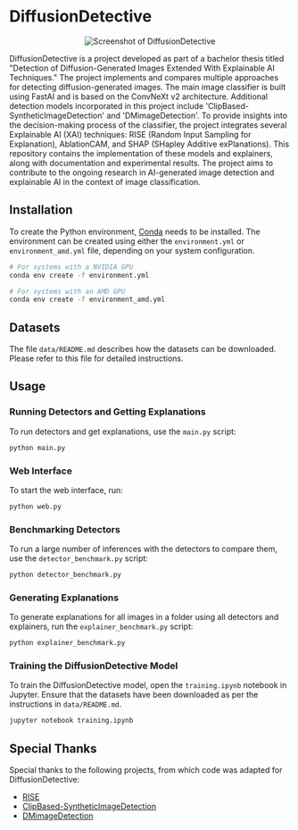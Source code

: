 # DiffusionDetective

<p align="center">
  <img src="img/screenshot.png" alt="Screenshot of DiffusionDetective">
</p>

DiffusionDetective is a project developed as part of a bachelor thesis titled "Detection of Diffusion-Generated Images Extended With Explainable AI Techniques." The project implements and compares multiple approaches for detecting diffusion-generated images. The main image classifier is built using FastAI and is based on the ConvNeXt v2 architecture. Additional detection models incorporated in this project include 'ClipBased-SyntheticImageDetection' and 'DMimageDetection'. To provide insights into the decision-making process of the classifier, the project integrates several Explainable AI (XAI) techniques: RISE (Random Input Sampling for Explanation), AblationCAM, and SHAP (SHapley Additive exPlanations). This repository contains the implementation of these models and explainers, along with documentation and experimental results. The project aims to contribute to the ongoing research in AI-generated image detection and explainable AI in the context of image classification.

## Installation

To create the Python environment, [Conda](https://docs.anaconda.com/miniconda/miniconda-install/) needs to be installed. The environment can be created using either the `environment.yml` or `environment_amd.yml` file, depending on your system configuration.

```sh
# For systems with a NVIDIA GPU
conda env create -f environment.yml

# For systems with an AMD GPU
conda env create -f environment_amd.yml
```

## Datasets

The file `data/README.md` describes how the datasets can be downloaded. Please refer to this file for detailed instructions.

## Usage

### Running Detectors and Getting Explanations

To run detectors and get explanations, use the `main.py` script:

```sh
python main.py
```

### Web Interface

To start the web interface, run:

```sh
python web.py
```

### Benchmarking Detectors

To run a large number of inferences with the detectors to compare them, use the `detector_benchmark.py` script:

```sh
python detector_benchmark.py
```

### Generating Explanations

To generate explanations for all images in a folder using all detectors and explainers, run the `explainer_benchmark.py` script:

```sh
python explainer_benchmark.py
```

### Training the DiffusionDetective Model

To train the DiffusionDetective model, open the `training.ipynb` notebook in Jupyter. Ensure that the datasets have been downloaded as per the instructions in `data/README.md`.

```sh
jupyter notebook training.ipynb
```

## Special Thanks

Special thanks to the following projects, from which code was adapted for DiffusionDetective:

- [RISE](https://github.com/eclique/RISE)
- [ClipBased-SyntheticImageDetection](https://github.com/grip-unina/ClipBased-SyntheticImageDetection/)
- [DMimageDetection](https://github.com/grip-unina/DMimageDetection)

